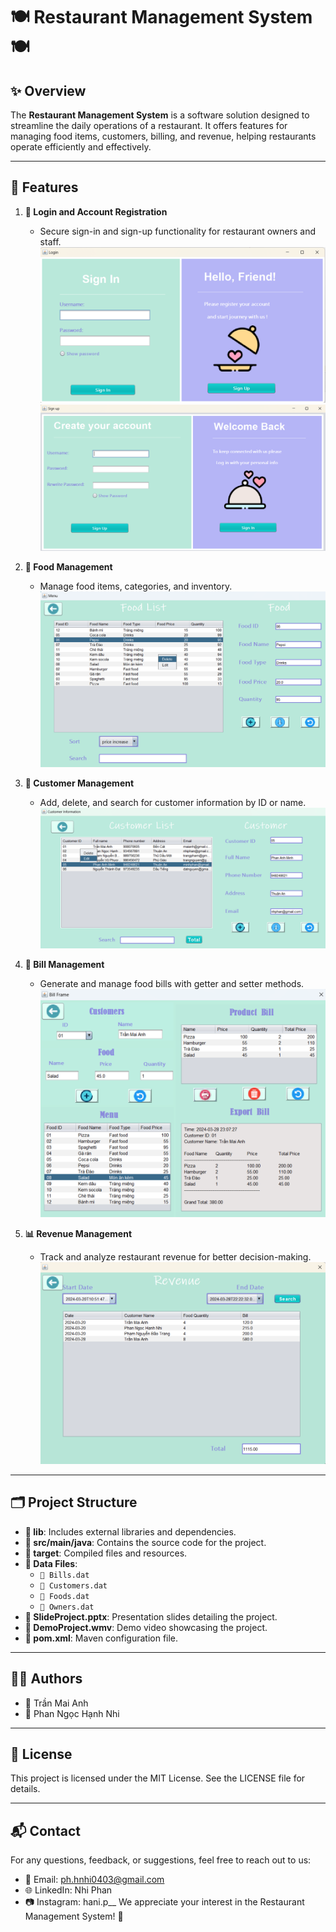 # 🍽️ Restaurant Management System 🍽️


## ✨ Overview

The **Restaurant Management System** is a software solution designed to streamline the daily operations of a restaurant. It offers features for managing food items, customers, billing, and revenue, helping restaurants operate efficiently and effectively.

---

## 🌟 Features

1. **🔑 Login and Account Registration**  
   - Secure sign-in and sign-up functionality for restaurant owners and staff.  
   ![Login Screen](screenPicture/login.png)
   ![Sign Up Screen](screenPicture/signup.png)

2. **🍔 Food Management**  
   - Manage food items, categories, and inventory.  
   ![Food Management](screenPicture/foodList.png)

3. **👥 Customer Management**  
   - Add, delete, and search for customer information by ID or name.  
   ![Customer Management](screenPicture/customer.png)

4. **🧾 Bill Management**  
   - Generate and manage food bills with getter and setter methods.  
   ![Bill Management](screenPicture/billMaking.png)

5. **📊 Revenue Management**  
   - Track and analyze restaurant revenue for better decision-making.
   ![Revenue](screenPicture/revenue.png)
---

## 🗂️ Project Structure

- **📁 lib**: Includes external libraries and dependencies.
- **📁 src/main/java**: Contains the source code for the project.
- **📁 target**: Compiled files and resources.
- **📄 Data Files**:
  - `📄 Bills.dat`
  - `📄 Customers.dat`
  - `📄 Foods.dat`
  - `📄 Owners.dat`
- **📄 SlideProject.pptx**: Presentation slides detailing the project.
- **📄 DemoProject.wmv**: Demo video showcasing the project.
- **📄 pom.xml**: Maven configuration file.

---
## 👩‍💻 Authors

- 🌟 Trần Mai Anh
- 🌟 Phan Ngọc Hạnh Nhi
  
---
## 📜 License
This project is licensed under the MIT License. See the LICENSE file for details.

---
## 📬 Contact
For any questions, feedback, or suggestions, feel free to reach out to us:

- 📧 Email: ph.hnhi0403@gmail.com
- 🌐 LinkedIn: Nhi Phan
- 📷 Instagram: hani.p__
We appreciate your interest in the Restaurant Management System! 💖

   
